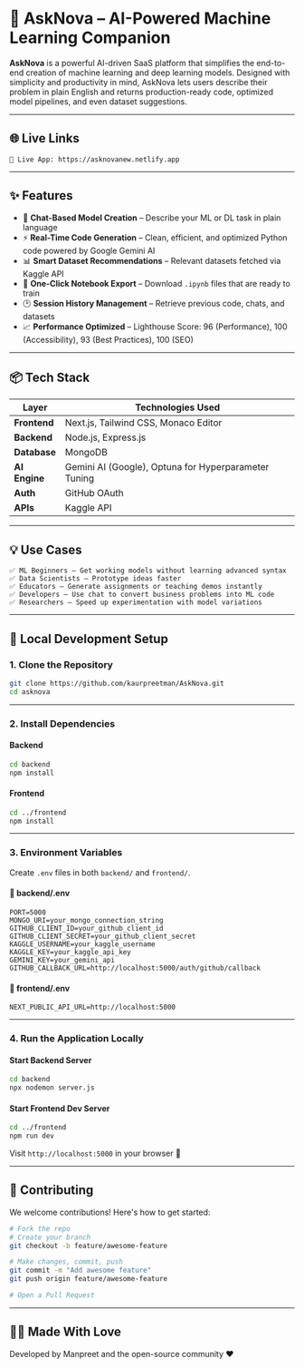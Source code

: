 # 🚀 AskNova – AI-Powered Machine Learning Companion

**AskNova** is a powerful AI-driven SaaS platform that simplifies the end-to-end creation of machine learning and deep learning models. Designed with simplicity and productivity in mind, AskNova lets users describe their problem in plain English and returns production-ready code, optimized model pipelines, and even dataset suggestions.

---

## 🌐 Live Links

```text
🔗 Live App: https://asknovanew.netlify.app

```

---

## ✨ Features

- 🧠 **Chat-Based Model Creation** – Describe your ML or DL task in plain language
- ⚡ **Real-Time Code Generation** – Clean, efficient, and optimized Python code powered by Google Gemini AI
- 📊 **Smart Dataset Recommendations** – Relevant datasets fetched via Kaggle API
- 📁 **One-Click Notebook Export** – Download `.ipynb` files that are ready to train
- 🕑 **Session History Management** – Retrieve previous code, chats, and datasets
- 📈 **Performance Optimized** – Lighthouse Score: 96 (Performance), 100 (Accessibility), 93 (Best Practices), 100 (SEO)

---

## 📦 Tech Stack

| Layer        | Technologies Used                                    |
|--------------|-------------------------------------------------------|
| **Frontend** | Next.js, Tailwind CSS, Monaco Editor                  |
| **Backend**  | Node.js, Express.js                                   |
| **Database** | MongoDB                                               |
| **AI Engine**| Gemini AI (Google), Optuna for Hyperparameter Tuning |
| **Auth**     | GitHub OAuth                                          |
| **APIs**     | Kaggle API                                            |

---

## 💡 Use Cases

```text
✅ ML Beginners – Get working models without learning advanced syntax
✅ Data Scientists – Prototype ideas faster
✅ Educators – Generate assignments or teaching demos instantly
✅ Developers – Use chat to convert business problems into ML code
✅ Researchers – Speed up experimentation with model variations
```

---

## 🔧 Local Development Setup

### 1. Clone the Repository

```bash
git clone https://github.com/kaurpreetman/AskNova.git
cd asknova
```

---

### 2. Install Dependencies

#### Backend

```bash
cd backend
npm install
```

#### Frontend

```bash
cd ../frontend
npm install
```

---

### 3. Environment Variables

Create `.env` files in both `backend/` and `frontend/`.

#### 📁 backend/.env

```env
PORT=5000
MONGO_URI=your_mongo_connection_string
GITHUB_CLIENT_ID=your_github_client_id
GITHUB_CLIENT_SECRET=your_github_client_secret
KAGGLE_USERNAME=your_kaggle_username
KAGGLE_KEY=your_kaggle_api_key
GEMINI_KEY=your_gemini_api
GITHUB_CALLBACK_URL=http://localhost:5000/auth/github/callback
```

#### 📁 frontend/.env

```env
NEXT_PUBLIC_API_URL=http://localhost:5000
```

---

### 4. Run the Application Locally

#### Start Backend Server

```bash
cd backend
npx nodemon server.js
```

#### Start Frontend Dev Server

```bash
cd ../frontend
npm run dev
```

Visit `http://localhost:5000` in your browser 🚀

---



## 🤝 Contributing

We welcome contributions! Here's how to get started:

```bash
# Fork the repo
# Create your branch
git checkout -b feature/awesome-feature

# Make changes, commit, push
git commit -m "Add awesome feature"
git push origin feature/awesome-feature

# Open a Pull Request
```

---


## 👩‍💻 Made With Love

Developed by Manpreet and the open-source community ❤️

